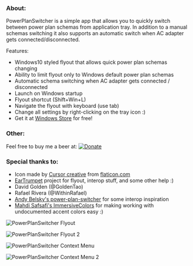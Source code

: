 ### About:
PowerPlanSwitcher is a simple app that allows you to quickly switch between power plan schemas from application tray. In addition to a manual schemas switching it also supports an automatic switch when AC adapter gets connected/disconnected. 

Features:
- Windows10 styled flyout that allows quick power plan schemas changing
- Ability to limit flyout only to Windows default power plan schemas
- Automatic schema switching when AC adapter gets connected / disconnected
- Launch on Windows startup
- Flyout shortcut (Shift+Win+L)
- Navigate the flyout with keyboard (use tab)
- Change all settings by right-clicking on the tray icon :)
- Get it at [Windows Store](https://www.microsoft.com/en-us/store/p/powerplanswitcher/9nblggh556l3) for free!

### Other:
Feel free to buy me a beer at: [![Donate](https://img.shields.io/badge/Donate-PayPal-green.svg)](https://www.paypal.com/cgi-bin/webscr?cmd=_donations&business=houskape%40gmail%2ecom&lc=CZ&item_name=PowerPlanSwitcher&item_number=042&currency_code=USD&bn=PP%2dDonationsBF%3abtn_donate_SM%2egif%3aNonHosted)

### Special thanks to:
- Icon made by [Cursor creative](http://www.flaticon.com/authors/cursor-creative) from [flaticon.com](http://www.flaticon.com/)
- [EarTrumpet](https://github.com/File-New-Project/EarTrumpet) project for flyout, interop stuff, and some other help :)
 - David Golden (@GoldenTao)
 - Rafael Rivera (@WithinRafael)
- [Andy Belsky's power-plan-switcher](https://github.com/andy722/power-plan-switcher) for some interop inspiration
- [Mahdi Safsafi's ImmersiveColors](https://github.com/MahdiSafsafi/ImmersiveColors) for making working with undocumented accent colors easy :)

![PowerPlanSwitcher Flyout](https://github.com/petrroll/PowerSwitcher/raw/master/ReadmeAssets/PowerSwicher_Flyout_1.PNG)

![PowerPlanSwitcher Flyout 2](https://github.com/petrroll/PowerSwitcher/raw/master/ReadmeAssets/PowerSwicher_Flyout_2.PNG)

![PowerPlanSwitcher Context Menu](https://github.com/petrroll/PowerSwitcher/raw/master/ReadmeAssets/PowerSwicher_ContextMenu_1.PNG)

![PowerPlanSwitcher Context Menu 2](https://github.com/petrroll/PowerSwitcher/raw/master/ReadmeAssets/PowerSwicher_ContextMenu_2.PNG)

